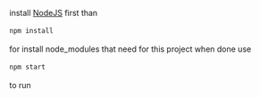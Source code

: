 install <a href="https://nodejs.org/en/download">NodeJS</a> first
than <br><br>
```npm install```<br><br>
for install node_modules that need for this project
when done use<br><br>
```npm start```<br><br>
to run 
